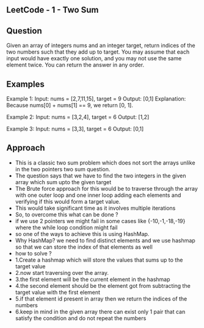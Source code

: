 LeetCode - 1 - Two Sum
----------------
Question
-----------
Given an array of integers nums and an integer target, return indices of the 
two numbers such that they add up to target.
You may assume that each input would have exactly one solution, and you may not use the same element twice.
You can return the answer in any order.

Examples
------------
Example 1:
Input: nums = [2,7,11,15], target = 9
Output: [0,1]
Explanation: Because nums[0] + nums[1] == 9, we return [0, 1].

Example 2:
Input: nums = [3,2,4], target = 6
Output: [1,2]

Example 3:
Input: nums = [3,3], target = 6
Output: [0,1]

Approach
----------
* This is a classic two sum problem which does not sort the arrays unlike in the two pointers two sum question.
* The question says that we have to find the two integers in the given array which sum upto the given target
* The Brute force approach for this would be to traverse through the array with one outer loop and one inner loop
adding each elements and verifying if this would form a target value.
* This would take significant time as it involves multiple iterations
* So, to overcome this what can be done ?
* if we use 2 pointers we might fail in some cases like {-10,-1,-18,-19} where the while loop condition might fail
* so one of the ways to achieve this is using HashMap.
* Why HashMap? we need to find distinct elements and we use hashmap so that we can store the index of that elements as well
* how to solve ? 
* 1.Create a hashmap which will store the values that sums up to the target value
* 2.now start traversing over the array.
* 3.the first element will be the current element in the hashmap 
* 4.the second element should be the element got from subtracting the target value with the first element
* 5.if that element id present in array then we return the indices of the numbers
* 6.keep in mind in the given array there can exist only 1 pair that can satisfy the condition and do not repeat the numbers